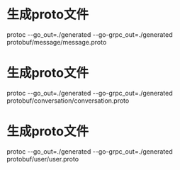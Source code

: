 # 生成proto文件
protoc --go_out=./generated --go-grpc_out=./generated protobuf/message/message.proto

# 生成proto文件
protoc --go_out=./generated --go-grpc_out=./generated protobuf/conversation/conversation.proto

# 生成proto文件
protoc --go_out=./generated --go-grpc_out=./generated protobuf/user/user.proto